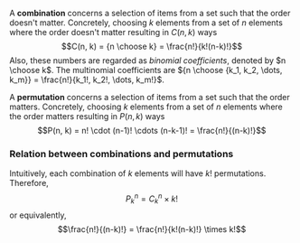 A **combination** concerns a selection of items from a set such that the order doesn't matter.
Concretely, choosing $k$ elements from a set of $n$ elements where the order doesn't matter resulting in $C(n, k)$ ways
$$C(n, k) = {n \choose k} = \frac{n!}{k!(n-k)!}$$
Also, these numbers are regarded as *binomial coefficients*, denoted by $n \choose k$.
The multinomial coefficients are ${n \choose {k_1, k_2, \dots, k_m}} = \frac{n!}{k_1!, k_2!, \dots, k_m!}$.  

A **permutation** concerns a selection of items from a set such that the order matters.
Concretely, choosing $k$ elements from a set of $n$ elements where the order matters resulting in $P(n, k)$ ways
$$P(n, k) = n! \cdot (n-1)! \cdots (n-k-1)! = \frac{n!}{(n-k)!}$$
### Relation between combinations and permutations
Intuitively, each combination of $k$ elements will have $k!$ permutations. Therefore, 
$$P_k^n = C_k^n \times k!$$
or equivalently,
$$\frac{n!}{(n-k)!} = \frac{n!}{k!(n-k)!} \times k!$$